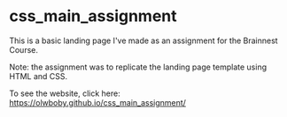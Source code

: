 # css_main_assignment
This is a basic landing page I've made as an assignment for the Brainnest Course.

Note: the assignment was to replicate the landing page template using HTML and CSS.

To see the website, click here: https://olwboby.github.io/css_main_assignment/
